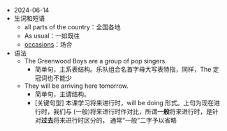 - 2024-06-14
- 生词和短语
	- all parts of the country：全国各地
	- As usual：一如既往
	- [occasions](https://dictionary.cambridge.org/zhs/%E8%AF%8D%E5%85%B8/%E8%8B%B1%E8%AF%AD-%E6%B1%89%E8%AF%AD-%E7%AE%80%E4%BD%93/occasion?q=occasions)：场合
- 语法
	- The Greenwood Boys are a group of pop singers.
		- 简单句，主系表结构。乐队组合名首字母大写表特指，同样，The 定冠词也不能少
	- They will be arriving here tomorrow.
		- 简单句，主谓结构。
		- [关键句型] 本课学习将来进行时，will be doing 形式。上句为现在进行时，我们与 (一般)将来进行时作对比，所谓**一般**将来进行时，是针对**过去**将来进行时区分的， 通常“一般”二字予以省略